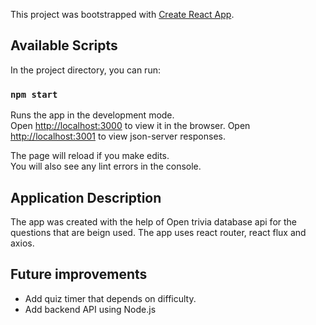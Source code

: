 This project was bootstrapped with [Create React App](https://github.com/facebook/create-react-app).

## Available Scripts

In the project directory, you can run:

### `npm start`

Runs the app in the development mode.<br />
Open [http://localhost:3000](http://localhost:3000) to view it in the browser.
Open [http://localhost:3001](http://localhost:3001) to view json-server responses.

The page will reload if you make edits.<br />
You will also see any lint errors in the console.

## Application Description

The app was created with the help of Open trivia database api for the questions that are beign used.
The app uses react router, react flux and axios.

## Future improvements

<ul>
  <li>Add quiz timer that depends on difficulty.</li>
  <li>Add backend API using Node.js</li>
</ul>
